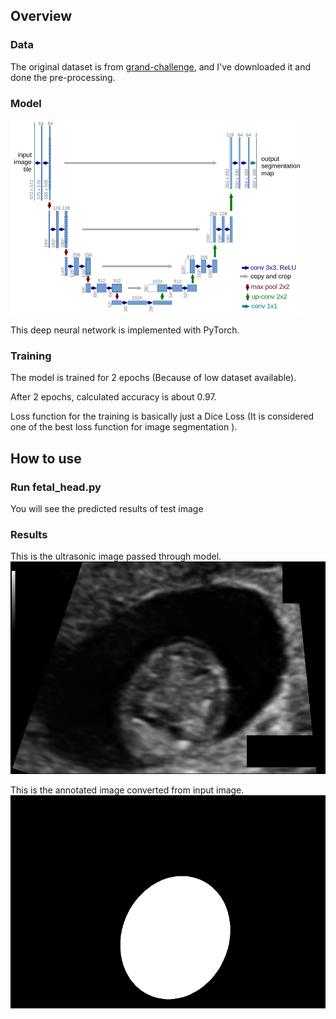 ## Overview

### Data

The original dataset is from [
grand-challenge](https://zenodo.org/records/1327317), and I've downloaded it and done the pre-processing.

### Model

![u-net-architecture.png](github_images/u-net-architecture.png)

This deep neural network is implemented with PyTorch.

### Training

The model is trained for 2 epochs (Because of low dataset available).

After 2 epochs, calculated accuracy is about 0.97.

Loss function for the training is basically just a Dice Loss (It is considered one of the best loss function for image segmentation ).

## How to use

### Run fetal_head.py 

You will see the predicted results of test image

### Results

This is the ultrasonic image passed through model.
![ultrasonic image](github_images/031_HC.png)

This is the annotated image converted from input image.
![annotated image](github_images/031_HC_Mask.png)
